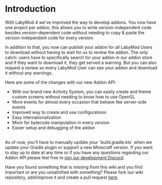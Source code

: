 # Introduction

With LabyMod 4 we've improved the way to develop addons. You now have one project per addon, this allows you to write version-independent code besides version-dependent code without needing to copy & paste the version-independent code for every version.

In addition to that, you now can publish your addon for all LabyMod Users to download without having to wait for us to review the addon. The only catch: users have to specifically search for your addon in our addon store and if they want to download it, they get served a warning. But you can also request a review so every LabyMod User can see your addon and download it without any warnings.

Here are some of the changes with our new Addon API:

* With our brand new Activity System, you can easily create and theme custom screens without needing to know how to use OpenGL
* More events for almost every occasion that behave like server-side events
* Improved way to create and use configurations
* Easy internationalization
* Mixin for bytecode manipulation in every version
* Easier setup and debugging of the addon

<br>
As of now, you'll have to manually update your `build.gradle.kts` when we update your Gradle plugin or support a new Minecraft version. If you want to stay up to date at any time or if you have any questions regarding our Addon API please feel free to 
<a href="https://labymod.net/dc/dev" target="_blank">join our development Discord</a>.

Have you found something that is missing from this wiki and you find important or are you unsatisfied with something? Please fork our wiki repository, add/improve it and create a pull request 
<a href="https://github.com/LabyMod/labymod4-api-wiki" target="_blank">here</a>.